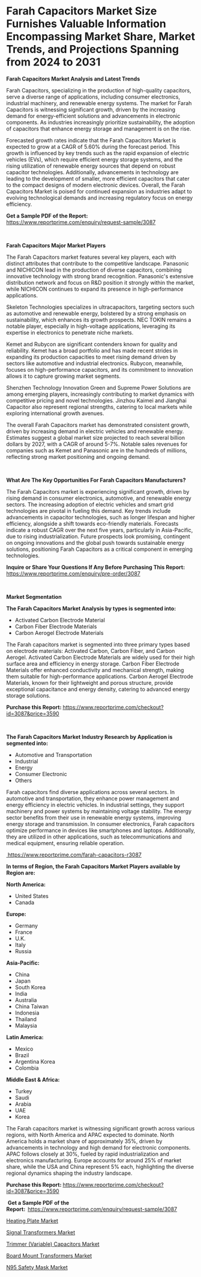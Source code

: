 <p><h1>Farah Capacitors Market Size Furnishes Valuable Information Encompassing Market Share, Market Trends, and Projections Spanning from 2024 to 2031</h1></p><p><strong>Farah Capacitors Market Analysis and Latest Trends</strong></p>
<p><p>Farah Capacitors, specializing in the production of high-quality capacitors, serve a diverse range of applications, including consumer electronics, industrial machinery, and renewable energy systems. The market for Farah Capacitors is witnessing significant growth, driven by the increasing demand for energy-efficient solutions and advancements in electronic components. As industries increasingly prioritize sustainability, the adoption of capacitors that enhance energy storage and management is on the rise.</p><p>Forecasted growth rates indicate that the Farah Capacitors Market is expected to grow at a CAGR of 5.60% during the forecast period. This growth is influenced by key trends such as the rapid expansion of electric vehicles (EVs), which require efficient energy storage systems, and the rising utilization of renewable energy sources that depend on robust capacitor technologies. Additionally, advancements in technology are leading to the development of smaller, more efficient capacitors that cater to the compact designs of modern electronic devices. Overall, the Farah Capacitors Market is poised for continued expansion as industries adapt to evolving technological demands and increasing regulatory focus on energy efficiency.</p></p>
<p><strong>Get a Sample PDF of the Report:&nbsp;</strong> <a href="https://www.reportprime.com/enquiry/request-sample/3087">https://www.reportprime.com/enquiry/request-sample/3087</a></p>
<p>&nbsp;</p>
<p><strong>Farah Capacitors Major Market Players</strong></p>
<p><p>The Farah Capacitors market features several key players, each with distinct attributes that contribute to the competitive landscape. Panasonic and NICHICON lead in the production of diverse capacitors, combining innovative technology with strong brand recognition. Panasonic's extensive distribution network and focus on R&D position it strongly within the market, while NICHICON continues to expand its presence in high-performance applications.</p><p>Skeleton Technologies specializes in ultracapacitors, targeting sectors such as automotive and renewable energy, bolstered by a strong emphasis on sustainability, which enhances its growth prospects. NEC TOKIN remains a notable player, especially in high-voltage applications, leveraging its expertise in electronics to penetrate niche markets.</p><p>Kemet and Rubycon are significant contenders known for quality and reliability. Kemet has a broad portfolio and has made recent strides in expanding its production capacities to meet rising demand driven by sectors like automotive and industrial electronics. Rubycon, meanwhile, focuses on high-performance capacitors, and its commitment to innovation allows it to capture growing market segments.</p><p>Shenzhen Technology Innovation Green and Supreme Power Solutions are among emerging players, increasingly contributing to market dynamics with competitive pricing and novel technologies. Jinzhou Kaimei and Jianghai Capacitor also represent regional strengths, catering to local markets while exploring international growth avenues.</p><p>The overall Farah Capacitors market has demonstrated consistent growth, driven by increasing demand in electric vehicles and renewable energy. Estimates suggest a global market size projected to reach several billion dollars by 2027, with a CAGR of around 5-7%. Notable sales revenues for companies such as Kemet and Panasonic are in the hundreds of millions, reflecting strong market positioning and ongoing demand.</p></p>
<p>&nbsp;</p>
<p><strong>What Are The Key Opportunities For Farah Capacitors Manufacturers?</strong></p>
<p><p>The Farah Capacitors market is experiencing significant growth, driven by rising demand in consumer electronics, automotive, and renewable energy sectors. The increasing adoption of electric vehicles and smart grid technologies are pivotal in fueling this demand. Key trends include advancements in capacitor technologies, such as longer lifespan and higher efficiency, alongside a shift towards eco-friendly materials. Forecasts indicate a robust CAGR over the next five years, particularly in Asia-Pacific, due to rising industrialization. Future prospects look promising, contingent on ongoing innovations and the global push towards sustainable energy solutions, positioning Farah Capacitors as a critical component in emerging technologies.</p></p>
<p><strong>Inquire or Share Your Questions If Any Before Purchasing This Report:</strong> <a href="https://www.reportprime.com/enquiry/pre-order/3087">https://www.reportprime.com/enquiry/pre-order/3087</a></p>
<p>&nbsp;</p>
<p><strong>Market Segmentation</strong></p>
<p><strong>The Farah Capacitors Market Analysis by types is segmented into:</strong></p>
<p><ul><li>Activated Carbon Electrode Material</li><li>Carbon Fiber Electrode Materials</li><li>Carbon Aerogel Electrode Materials</li></ul></p>
<p><p>The Farah capacitors market is segmented into three primary types based on electrode materials: Activated Carbon, Carbon Fiber, and Carbon Aerogel. Activated Carbon Electrode Materials are widely used for their high surface area and efficiency in energy storage. Carbon Fiber Electrode Materials offer enhanced conductivity and mechanical strength, making them suitable for high-performance applications. Carbon Aerogel Electrode Materials, known for their lightweight and porous structure, provide exceptional capacitance and energy density, catering to advanced energy storage solutions.</p></p>
<p><strong>Purchase this Report:&nbsp;</strong><a href="https://www.reportprime.com/checkout?id=3087&price=3590">https://www.reportprime.com/checkout?id=3087&price=3590</a></p>
<p>&nbsp;</p>
<p><strong>The Farah Capacitors Market Industry Research by Application is segmented into:</strong></p>
<p><ul><li>Automotive and Transportation</li><li>Industrial</li><li>Energy</li><li>Consumer Electronic</li><li>Others</li></ul></p>
<p><p>Farah capacitors find diverse applications across several sectors. In automotive and transportation, they enhance power management and energy efficiency in electric vehicles. In industrial settings, they support machinery and power systems by maintaining voltage stability. The energy sector benefits from their use in renewable energy systems, improving energy storage and transmission. In consumer electronics, Farah capacitors optimize performance in devices like smartphones and laptops. Additionally, they are utilized in other applications, such as telecommunications and medical equipment, ensuring reliable operation.</p></p>
<p><a href="https://www.reportprime.com/farah-capacitors-r3087">&nbsp;https://www.reportprime.com/farah-capacitors-r3087</a></p>
<p><strong>In terms of Region, the Farah Capacitors Market Players available by Region are:</strong></p>
<p>
    <p> <strong> North America: </strong>
        <ul>
            <li>United States</li>
            <li>Canada</li>
        </ul>
        </p> 
    <p> <strong> Europe: </strong>
        <ul>
            <li>Germany</li>
            <li>France</li>
            <li>U.K.</li>
            <li>Italy</li>
            <li>Russia</li>
        </ul>
        </p> 
    <p> <strong> Asia-Pacific: </strong>
        <ul>
            <li>China</li>
            <li>Japan</li>
            <li>South Korea</li>
            <li>India</li>
            <li>Australia</li>
            <li>China Taiwan</li>
            <li>Indonesia</li>
            <li>Thailand</li>
            <li>Malaysia</li>
        </ul>
        </p> 
    <p> <strong> Latin America: </strong>
        <ul>
            <li>Mexico</li>
            <li>Brazil</li>
            <li>Argentina Korea</li>
            <li>Colombia</li>
        </ul>
        </p> 
    <p> <strong> Middle East & Africa: </strong>
        <ul>
            <li>Turkey</li>
            <li>Saudi</li>
            <li>Arabia</li>
            <li>UAE</li>
            <li>Korea</li>
        </ul>
    </p>
    </p>
<p><p>The Farah capacitors market is witnessing significant growth across various regions, with North America and APAC expected to dominate. North America holds a market share of approximately 35%, driven by advancements in technology and high demand for electronic components. APAC follows closely at 30%, fueled by rapid industrialization and electronics manufacturing. Europe accounts for around 25% of market share, while the USA and China represent 5% each, highlighting the diverse regional dynamics shaping the industry landscape.</p></p>
<p><strong>Purchase this Report: </strong><a href="https://www.reportprime.com/checkout?id=3087&price=3590">https://www.reportprime.com/checkout?id=3087&price=3590</a></p>
<p>&nbsp;<strong>Get a Sample PDF of the Report:&nbsp;&nbsp;</strong><a href="https://www.reportprime.com/enquiry/request-sample/3087">https://www.reportprime.com/enquiry/request-sample/3087</a></p>
<p><strong></strong></p>
<p><p><a href="https://www.linkedin.com/pulse/market-insights-global-heating-plate-forecast-innovation-trends-43zxf?trackingId=DyI8fRoYRr%2BQtYSiPol63A%3D%3D">Heating Plate Market</a></p><p><a href="https://www.linkedin.com/pulse/signal-transformers-market-size-segmentation-trends-growth-analysis-xk8sf?trackingId=M%2F6ZXkJyRTeBrIQJd49QwQ%3D%3D">Signal Transformers Market</a></p><p><a href="https://issuu.com/reportprime-2/docs/trimmer-variable-capacitors-market-_2d0f0f289d41a9">Trimmer (Variable) Capacitors Market</a></p><p><a href="https://www.linkedin.com/pulse/board-mount-transformers-market-size-growth-trends-statistics-vzu6f?trackingId=LZRwi7%2BGSo2%2FslAt1r8lCA%3D%3D">Board Mount Transformers Market</a></p><p><a href="https://issuu.com/reportprime-2/docs/n95-safety-mask-market-size-2030.pp_9c3d3e48e0e43f">N95 Safety Mask Market</a></p></p>